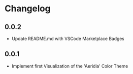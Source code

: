 # Changelog

## 0.0.2
- Update README.md with VSCode Marketplace Badges

## 0.0.1
- Implement first Visualization of the 'Aeridia' Color Theme

